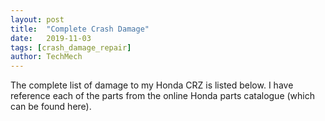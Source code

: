 ```yaml
---
layout: post
title:  "Complete Crash Damage"
date:   2019-11-03
tags: [crash_damage_repair]
author: TechMech
---
```


The complete list of damage to my Honda CRZ is listed below.
I have reference each of the parts from the online Honda parts catalogue 
(which can be found here).

### 
